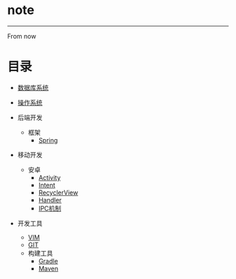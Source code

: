 # note
---
From now
# 目录
- [数据库系统](./数据库系统/nav.md)
- [操作系统](./操作系统/nav.md)

- 后端开发
    - 框架
        - [Spring](./后端开发/框架/Spring/nav.md)

- 移动开发
  - 安卓
    - [Activity](./移动开发/安卓/Activity.md)
    - [Intent](./移动开发/安卓/Intent.md)
    - [RecyclerView](./移动开发/安卓/RecyclerView.md)
    - [Handler](./移动开发/安卓/handler.md)
    - [IPC机制](./移动开发/安卓/IPC机制.md)
- 开发工具
    - [VIM](./开发工具/vim/vim.md)
    - [GIT](./开发工具/git.md)
    - 构建工具
        - [Gradle](./开发工具/构建工具/gradle.md)
        - [Maven](./开发工具/构建工具/maven.md)
    

